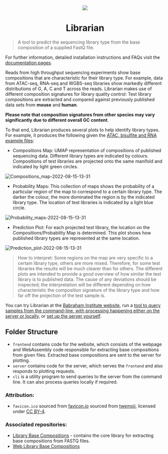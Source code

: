 <center>
<img src="frontend/static/favicon.ico" />

# Librarian 
</center>

> A tool to predict the sequencing library type from the base composition of a supplied FastQ file.

For further information, detailed installation instructions and FAQs visit the [documentation pages](https://kartva.github.io/Librarian/).

Reads from high throughput sequencing experiments show base compositions that are characteristic for their library type. For example, data from ATAC-seq, RNA-seq and WGBS-seq libraries show markedly different distributions of G, A, C and T across the reads. Librarian makes use of different composition signatures for library quality control: Test library compositions are extracted and compared against previously published data sets from **mouse** and **human**.

**Please note that composition signatures from other species may vary significantly due to different overall GC content**.

To that end, Librarian produces several plots to help identify library types. For example, it produces the following given the [ATAC, bisulfite and RNA example files](frontend/example_inputs/):

- Compositions Map: UMAP representation of compositions of published sequencing data. Different library types are indicated by colours. Compositions of test libraries are projected onto the same manifold and indicated by light green circles.

![Compositions_map-2022-08-15-13-31](https://user-images.githubusercontent.com/51814158/184647396-ed51de1a-29aa-43f8-b013-5d13f6ceb645.svg)

- Probability Maps: This collection of maps shows the probability of a particular region of the map to correspond to a certain library type. The darker the colour, the more dominated the region is by the indicated library type. The location of test libraries is indicated by a light blue circle.

![Probability_maps-2022-08-15-13-31](https://user-images.githubusercontent.com/51814158/184647578-29cdab87-dc37-45e0-a187-a0c4d8a2d2fa.svg)

- Prediction Plot: For each projected test library, the location on the Compositions/Probability Map is determined. This plot shows how published library types are represented at the same location.

![Prediction_plot-2022-08-15-13-31](https://user-images.githubusercontent.com/51814158/184647529-8acf7605-eb48-4642-a614-0ae80c803023.svg)

> How to interpret: Some regions on the map are very specific to a certain library type, others are more mixed. Therefore, for some test libraries the results will be much clearer than for others. The different plots are intended to provide a good overview of how similar the test library is to published data. The cause of any deviations should be inspected; the interpretation will be different depending on how characteristic the composition signature of the library type and how far off the projection of the test sample is.

You can try Librarian at the [Babraham Institute website](https://www.bioinformatics.babraham.ac.uk/librarian/), run a [tool to query samples from the command-line, with processing happening either on the server or locally](cli/README.md), or [set up the server yourself](server/README.md).

## Folder Structure
- `frontend` contains code for the website, which consists of the webpage and WebAssembly code responsible for extracting base compositions from given files. Extracted base compositions are sent to the server for plotting.
- `server` contains code for the server, which serves the `frontend` and also responds to plotting requests.
- `cli` is a utility program to send queries to the server from the command line. It can also process queries locally if required.

### Attribution:
- `favicon.ico` sourced from [favicon.io](https://favicon.io/emoji-favicons/books) sourced from [twemoji](https://twemoji.twitter.com/), licensed under [CC BY-4](https://creativecommons.org/licenses/by/4.0/).

### Associated repositories:
- [Library Base Compositions](https://github.com/ChristelKrueger/Library_Base_Compositions) - contains the core library for extracting base compositions from FASTQ files.
- [Web Library Base Compositions](https://github.com/DesmondWillowbrook/Web_Library_Base_Compositions)
